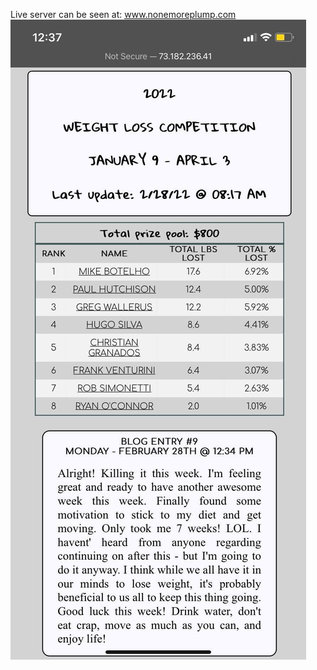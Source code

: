 Live server can be seen at: <a href="http://www.nonemoreplump.com">www.nonemoreplump.com</a>
<br>
<img src="./weight.jpg">


